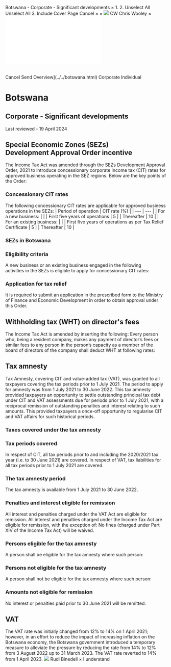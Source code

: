 Botswana - Corporate - Significant developments
×
1.
2.
Unselect All
Unselect All
3.
Include Cover Page
Cancel
×
×
![](../../-/media/world-wide-tax-summaries/attachments/global---chris-wooley.ashx%3Frev=ac5e5f3223b34096b1afc2a6009c7320&revision=ac5e5f32-23b3-4096-b1af-c2a6009c7320&hash=859B7ADC84DC2CBEC9760E9E6EE7DE6D0A8BFCDF)
CW
Chris Wooley
×
![](significant-developments.html)
######
Cancel
Send
Overview](../../botswana.html)
Corporate
Individual
# Botswana
## Corporate - Significant developments
Last reviewed - 19 April 2024
## Special Economic Zones (SEZs) Development Approval Order incentive
The Income Tax Act was amended through the SEZs Development Approval Order, 2021 to introduce concessionary corporate income tax (CIT) rates for approved business operating in the SEZ regions. Below are the key points of the Order:
### Concessionary CIT rates
The following concessionary CIT rates are applicable for approved business operations in the SEZs:
| Period of operation | CIT rate (%) |
| --- | --- |
| For a new business: |  |
| First five years of operations | 5 |
| Thereafter | 10 |
| For an existing business: |  |
| First five years of operations as per Tax Relief Certificate | 5 |
| Thereafter | 10 |
### SEZs in Botswana
### Eligibility criteria
A new business or an existing business engaged in the following activities in the SEZs is eligible to apply for concessionary CIT rates:
### Application for tax relief
It is required to submit an application in the prescribed form to the Ministry of Finance and Economic Development in order to obtain approval under this Order.
## Withholding tax (WHT) on director's fees
The Income Tax Act is amended by inserting the following:
Every person who, being a resident company, makes any payment of director’s fees or similar fees to any person in the person’s capacity as a member of the board of directors of the company shall deduct WHT at following rates:
## Tax amnesty
Tax Amnesty, covering CIT and value-added tax (VAT), was granted to all taxpayers covering the tax periods prior to 1 July 2021. The period to apply for amnesty was from 1 July 2021 to 30 June 2022. This tax amnesty provided taxpayers an opportunity to settle outstanding principal tax debt under CIT and VAT assessments due for periods prior to 1 July 2021, with a reciprocal remission of outstanding penalties and interest relating to such amounts. This provided taxpayers a once-off opportunity to regularise CIT and VAT affairs for such historical periods.
### Taxes covered under the tax amnesty
### Tax periods covered
In respect of CIT, all tax periods prior to and including the 2020/2021 tax year (i.e. to 30 June 2021) are covered. In respect of VAT, tax liabilities for all tax periods prior to 1 July 2021 are covered.
### The tax amnesty period
The tax amnesty is available from 1 July 2021 to 30 June 2022.
### Penalties and interest eligible for remission
All interest and penalties charged under the VAT Act are eligible for remission.
All interest and penalties charged under the Income Tax Act are eligible for remission, with the exception of:
No fines (charged under Part XIV of the Income Tax Act) will be waived.
### Persons eligible for the tax amnesty
A person shall be eligible for the tax amnesty where such person:
### Persons not eligible for the tax amnesty
A person shall not be eligible for the tax amnesty where such person:
### Amounts not eligible for remission
No interest or penalties paid prior to 30 June 2021 will be remitted.
## VAT
The VAT rate was initially changed from 12% to 14% on 1 April 2021; however, in an effort to reduce the impact of increasing inflation on the Botswana economy, the Botswana government introduced a temporary measure to alleviate the pressure by reducing the rate from 14% to 12% from 3 August 2022 up to 31 March 2023. The VAT rate reverted to 14% from 1 April 2023.
![](../../-/media/world-wide-tax-summaries/botswanarudi-binedellbotswana--rudi-binedellpng20210728101045697.ashx%3Frev=9d78a083b9174eb4b4857f1d66ea450b&revision=9d78a083-b917-4eb4-b485-7f1d66ea450b&hash=20556006CF8ED9A612279B1D6C04097141477E75)
Rudi Binedell
×
I understand